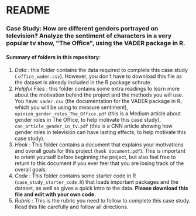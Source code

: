 # README

### Case Study: How are different genders portrayed on television?  Analyze the sentiment of characters in a very popular tv show, "The Office", using the VADER package in R.

#### Summary of folders in this repository:

1. *Data* : this folder contains the data required to complete this case study ( `office_vader.csv`).  However, you don't have to download this file as the dataset is already included in the R package schrute.
2. *Helpful Files* : this folder contains some extra readings to learn more about the motivation behind the project and the methods you will use. You have: `vader.csv` (the documentation for the VADER package in R, which you will be using to measure sentiment), `opinion_gender_roles_The_Office.pdf` (this is a Medium article about gender roles in The Office, to help motivate this case study), `cnn_article_gender_in_tv.pdf` (this is a CNN article showing how gender roles in television can have lasting effects, to help motivate this case study).
3. *Hook* : This folder contains a document that explains your motivations and overall goals for this project (`hook document.pdf`). This is important to orient yourself before beginning the project, but also feel free to return to this document if you ever feel that you are losing track of the overall goals.
4. *Code* : This folder contains some starter code in R (`case_study_starter_code.R`) that loads important packages and the dataset, as well as gives a quick intro to the data.  **Please download this file and edit with your own code.**
5. *Rubric* : This is the rubric you need to follow to complete this case study.  Read this file carefully and follow all directions.


